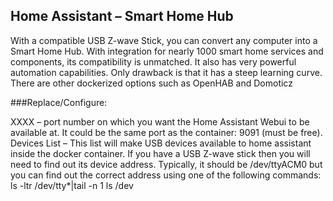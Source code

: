 ## Home Assistant – Smart Home Hub

With a compatible USB Z-wave Stick, you can convert any computer into a Smart Home Hub. With integration for nearly 1000 smart home services and components, its compatibility is unmatched. It also has very powerful automation capabilities. Only drawback is that it has a steep learning curve. There are other dockerized options such as OpenHAB and Domoticz

###Replace/Configure:

XXXX – port number on which you want the Home Assistant Webui to be available at. It could be the same port as the container: 9091 (must be free).
Devices List – This list will make USB devices available to home assistant inside the docker container. If you have a USB Z-wave stick then you will need to find out its device address. Typically, it should be /dev/ttyACM0 but you can find out the correct address using one of the following commands:
ls -ltr /dev/tty*|tail -n 1
ls /dev